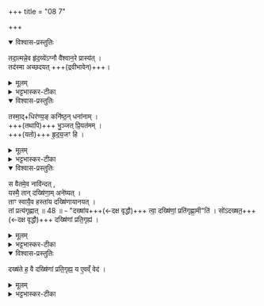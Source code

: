 +++
title = "08 7"

+++

<details open><summary>विश्वास-प्रस्तुतिः</summary>

तदा॒त्मन्ने॒व हृ॑द॒य्ये॑ऽग्नौ वै॑श्वान॒रे प्रास्य॑त् ।  
तद॑स्मा अच्छदयत् +++(द्रवीभावेन)+++। 
</details>

<details><summary>मूलम्</summary>

तदा॒त्मन्ने॒व हृ॑द॒य्ये॑ऽग्नौ वै॑श्वान॒रे प्रास्य॑त् ।  
तद॑स्मा अच्छदयत् । 
</details>

<details><summary>भट्टभास्कर-टीका</summary>

अथ बाह्याग्निं हित्वा आत्मनि स्थिते हृदय्येऽग्नौ प्रास्यत् । तदस्मा अच्छदयत् द्रुतमभवत् । 
</details>


<details open><summary>विश्वास-प्रस्तुतिः</summary>

तस्मा॒द्+धिर॑ण्य॒ङ् कनि॑ष्ठ॒न् धना॑नाम् ।  
+++(तथापि)+++ भु॒ञ्जत् प्रि॒यत॑मम् ।  
+++(यतो)+++ हृ॒द॒य॒जꣳ हि ।
</details>

<details><summary>मूलम्</summary>

तस्मा॒द्धिर॑ण्य॒ङ्कनि॑ष्ठ॒न्धना॑नाम् । भु॒ञ्जत्प्रि॒यत॑मम् । हृ॒द॒य॒जꣳ हि ।
</details>

<details><summary>भट्टभास्कर-टीका</summary>

**तस्माद्** अद्यत्वेऽपि **हिरण्यं कनिष्ठं** दीप्ततमं धनानां मध्ये भवति, संस्कृतत्वाद् इत्यर्थः ।  
'कन दीप्तौ' तृजन्तात् 'तुश्छन्दसि' इतीष्ठनि 'तुरिष्ठेमेयस्सु' इति तृलोपः ।  
केचिदाहुः - **धनानां** मध्ये **हिरण्यं कनिष्ठं** अल्पतमम् अपि  
**भुञ्जत् प्रियतमं** भवति हृदयजत्वाद् इति । 
</details>


<details open><summary>विश्वास-प्रस्तुतिः</summary>

स वैतमे॒व नावि॑न्दत् ,  
यस्मै॒ तान् दख्षि॑णा॒म् अने॑ष्यत् ।  
ताꣳ स्वायै॒व हस्ता॑य दख्षि॑णायानयत् ।  
तां प्रत्य॑गृह्णात् ॥ 48 ॥ - 
"दख्षा॑य+++(←दक्ष वृद्धौ)+++ त्वा॒ दख्षि॑णां॒ प्रति॑गृह्णा॒मी"ति॑ । 
सो॑ऽदख्षत॒+++(←दक्ष वृद्धौ)+++ दख्षि॑णां प्रति॒गृह्य॑ । 
</details>

<details><summary>मूलम्</summary>

स वैतमे॒व नावि॑न्दत् ।  
यस्मै॒ तान्दख्षि॑णा॒मने॑ष्यत् ।  
ताꣳ स्वायै॒व हस्ता॑य दख्षि॑णायानयत् ।  
तां प्रत्य॑गृह्णात् ॥ 48 ॥ - 
दख्षा॑य त्वा॒ दख्षि॑णां॒ प्रति॑गृह्णा॒मीति॑ । 
सो॑ऽदख्षत॒ दख्षि॑णां प्रति॒गृह्य॑ । 

</details>

<details><summary>भट्टभास्कर-टीका</summary>

अथ स प्रजापतिर् अन्विच्छन्नपि तादृशस्य ग्रहीतारं नाविन्दत् नालभतैव, यस्मै तां दक्षिणामनेष्यत् दक्षिणात्वेन तद्धिरण्यमदास्यत् । अथान्यमविदित्वा स्वाय आत्मीयाय दक्षिणाय हस्तायैव तां दक्षिणामनयत् स्वयमेव च तां दक्षिणां प्रत्यगृह्णात् - दक्षायेति मन्त्रेण । दक्षाय वृद्ध्यर्थं 'दक्ष वृद्धौ' त्वां दक्षिणां प्रतिगृह्णामीत्यर्थः । 

अथ प्रजापतिः तां दक्षिणां प्रतिगृह्य अदक्षत अवर्धत प्रजाः सृष्टवान् । 
</details>


<details open><summary>विश्वास-प्रस्तुतिः</summary>

दख्ष॑ते ह॒ वै दख्षि॑णां प्रति॒गृह्य॒ य ए॒वव्ँ वेद॑ । 
</details>

<details><summary>मूलम्</summary>

दख्ष॑ते ह॒ वै दख्षि॑णां प्रति॒गृह्य॑ ।  य ए॒वव्ँ वेद॑ । 
</details>

<details><summary>भट्टभास्कर-टीका</summary>

तस्मादन्योऽप्येवं विद्वान् हिरण्यदक्षिणां प्रतिगृह्य दक्षते वर्धत एव ॥
</details>
